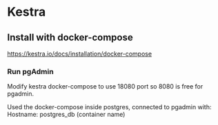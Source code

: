 # Kestra
## Install with docker-compose
https://kestra.io/docs/installation/docker-compose

### Run pgAdmin
Modify kestra docker-compose to use 18080 port so 8080 is free for pgadmin.

Used the docker-compose inside postgres, connected to pgadmin with:
Hostname: postgres_db (container name)

